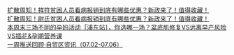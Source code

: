   
[扩散周知！祥符贫困人员看病报销到底有哪些优惠？新政来了！值得收藏！](http://www.dianyue.me/archives/304/4sj1jx7gpbvh1oez/)  
[扩散周知！尉氏贫困人员看病报销到底有哪些优惠？新政来了！值得收藏！](http://www.dianyue.me/archives/903/826itkvszhkflc56/)  
[本周末三场不同的孕妈活动［浦东站］，你选哪一场？盆底肌修复VS远离早产风险VS插花&amp;孕期营养课](http://www.dianyue.me/archives/185/zffc6wbbhlccbqxy/)  
[一周推送回顾·自贸区资讯（07.02-07.06）](http://www.dianyue.me/archives/254/ujrg7iycl0qhdvyu/)
